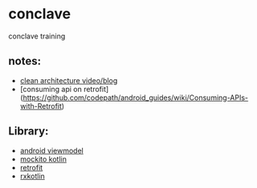 # conclave
conclave training

## notes:

- [clean architecture video/blog](https://overflow.buffer.com/2018/03/01/snackchat-22-02-2018-introduction-clean-architecture/)
- [consuming api on retrofit] (https://github.com/codepath/android_guides/wiki/Consuming-APIs-with-Retrofit)


## Library:

- [android viewmodel](https://developer.android.com/topic/libraries/architecture/viewmodel.html)
- [mockito kotlin](https://github.com/nhaarman/mockito-kotlin)
- [retrofit](http://square.github.io/retrofit/)
- [rxkotlin](https://github.com/ReactiveX/RxKotlin)